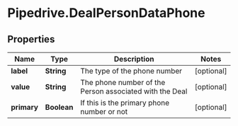 # Pipedrive.DealPersonDataPhone

## Properties

Name | Type | Description | Notes
------------ | ------------- | ------------- | -------------
**label** | **String** | The type of the phone number | [optional] 
**value** | **String** | The phone number of the Person associated with the Deal | [optional] 
**primary** | **Boolean** | If this is the primary phone number or not | [optional] 


